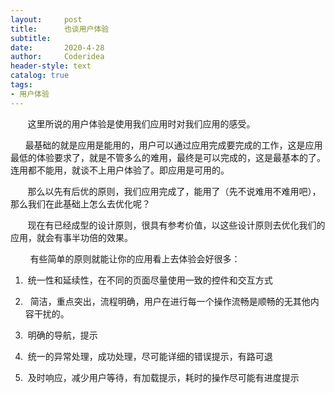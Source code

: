 ```yaml
---
layout:     post
title:      也谈用户体验
subtitle:   
date:       2020-4-28
author:     Coderidea
header-style: text
catalog: true
tags:
- 用户体验
--- 
```

<p>       这里所说的用户体验是使用我们应用时对我们应用的感受。</p>

<p>      最基础的就是应用是能用的，用户可以通过应用完成要完成的工作，这是应用最低的体验要求了，就是不管多么的难用，最终是可以完成的，这是最基本的了。连用都不能用，就谈不上用户体验了。即应用是可用的。</p>

<p>       那么以先有后优的原则，我们应用完成了，能用了（先不说难用不难用吧），那么我们在此基础上怎么去优化呢？</p>

<p>       现在有已经成型的设计原则，很具有参考价值，以这些设计原则去优化我们的应用，就会有事半功倍的效果。</p>

<p>        有些简单的原则就能让你的应用看上去体验会好很多：</p>

<ol><li>
	<p> 统一性和延续性，在不同的页面尽量使用一致的控件和交互方式</p>
	</li>
	<li>
	<p>  简洁，重点突出，流程明确，用户在进行每一个操作流畅是顺畅的无其他内容干扰的。</p>
	</li>
	<li>
	<p> 明确的导航，提示</p>
	</li>
	<li>
	<p> 统一的异常处理，成功处理，尽可能详细的错误提示，有路可退</p>
	</li>
	<li>
	<p> 及时响应，减少用户等待，有加载提示，耗时的操作尽可能有进度提示</p>
	</li>
</ol>